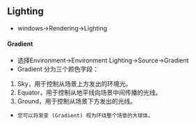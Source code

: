 ## Lighting
* windows->Rendering->Lighting


#### Gradient
* 选择Environment->Environment Lighting->Source->Gradient
* Gradient 分为三个颜色字段：

1. Sky，用于控制从场景上方发出的环境光。
2. Equator，用于控制从地平线向场景中间传播的光线。
3. Ground，用于控制从场景下方发出的光线。
* `您可以将渐变 (Gradient) 视为环绕整个场景的大球体。`



